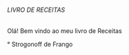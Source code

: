 ######  

###### LIVRO DE RECEITAS



Olá! Bem vindo ao meu livro de Receitas

° Strogonoff de Frango

